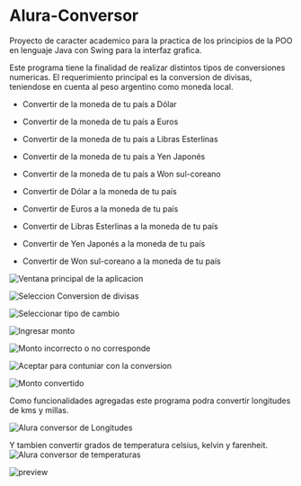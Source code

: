 # Alura-Conversor
Proyecto de caracter academico para la practica de los principios de la POO en lenguaje Java con Swing para la interfaz grafica.

Este programa tiene la finalidad de realizar distintos tipos de conversiones numericas.
El requerimiento principal es la conversion de divisas, teniendose en cuenta al peso argentino como moneda local.

* Convertir de la moneda de tu país a Dólar
 
* Convertir de la moneda de tu país  a Euros
 
* Convertir de la moneda de tu país  a Libras Esterlinas
 
* Convertir de la moneda de tu país  a Yen Japonés
 
* Convertir de la moneda de tu país  a Won sul-coreano
 
* Convertir de Dólar a la moneda de tu país
 
* Convertir de Euros a la moneda de tu país
 
* Convertir de Libras Esterlinas a la moneda de tu país
 
* Convertir de Yen Japonés a la moneda de tu país
 
* Convertir de Won sul-coreano a la moneda de tu país

![Ventana principal de la aplicacion](ConversorAlura/img/AluraMain.jpg)

![Seleccion Conversion de divisas](ConversorAlura/img/AluraCurrency.jpg)

![Seleccionar tipo de cambio](ConversorAlura/img/AluraCurrencyOption.jpg)

![Ingresar monto](ConversorAlura/img/AluraCurrencyAmount.jpg)

![Monto incorrecto o no corresponde](ConversorAlura/img/AluraCurrencyInputError.jpg)

![Aceptar para contuniar con la conversion](ConversorAlura/img/AluraCurrencyConfirm.jpg)

![Monto convertido](ConversorAlura/img/AluraCurrencyResult.jpg)

Como funcionalidades agregadas este programa podra convertir longitudes de kms y millas.

![Alura conversor de Longitudes](ConversorAlura/img/AluraLong.jpg)

Y tambien convertir grados de temperatura celsius, kelvin y farenheit.
![Alura conversor de temperaturas](ConversorAlura/img/AluraTemp.jpg)

![preview](https://media.giphy.com/media/Cq09vwngFD3Y3KwIxk/giphy.gif)
